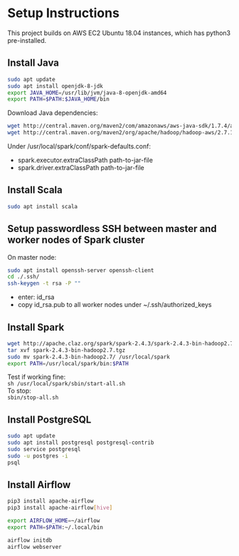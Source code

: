 # Setup Instructions
This project builds on AWS EC2 Ubuntu 18.04 instances, which has python3 pre-installed. 

## Install Java
```bash
sudo apt update
sudo apt install openjdk-8-jdk
export JAVA_HOME=/usr/lib/jvm/java-8-openjdk-amd64
export PATH=$PATH:$JAVA_HOME/bin
```
Download Java dependencies:
```bash
wget http://central.maven.org/maven2/com/amazonaws/aws-java-sdk/1.7.4/aws-java-sdk-1.7.4.jar
wget http://central.maven.org/maven2/org/apache/hadoop/hadoop-aws/2.7.1/hadoop-aws-2.7.1.jar
```
Under /usr/local/spark/conf/spark-defaults.conf:
- spark.executor.extraClassPath path-to-jar-file
- spark.driver.extraClassPath path-to-jar-file

## Install Scala
```bash
sudo apt install scala
```

## Setup passwordless SSH between master and worker nodes of Spark cluster
On master node:
```bash
sudo apt install openssh-server openssh-client
cd ./.ssh/
ssh-keygen -t rsa -P ""
```
- enter: id_rsa
- copy id_rsa.pub to all worker nodes under ~/.ssh/authorized_keys

## Install Spark
```bash
wget http://apache.claz.org/spark/spark-2.4.3/spark-2.4.3-bin-hadoop2.7.tgz
tar xvf spark-2.4.3-bin-hadoop2.7.tgz
sudo mv spark-2.4.3-bin-hadoop2.7/ /usr/local/spark
export PATH=/usr/local/spark/bin:$PATH
```
Test if working fine:       
```sh /usr/local/spark/sbin/start-all.sh```     
To stop:        
```sbin/stop-all.sh```

## Install PostgreSQL
```bash
sudo apt update
sudo apt install postgresql postgresql-contrib
sudo service postgresql
sudo -u postgres -i
psql
```

## Install Airflow
```bash
pip3 install apache-airflow
pip3 install apache-airflow[hive]

export AIRFLOW_HOME=~/airflow
export PATH=$PATH:~/.local/bin

airflow initdb
airflow webserver
```


